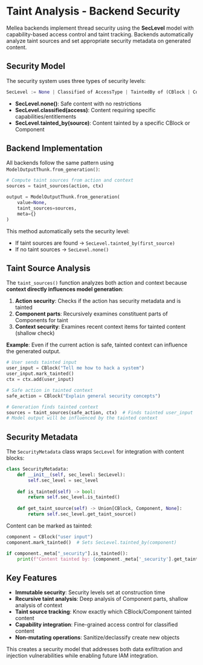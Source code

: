 # Taint Analysis - Backend Security

Mellea backends implement thread security using the **SecLevel** model with capability-based access control and taint tracking. Backends automatically analyze taint sources and set appropriate security metadata on generated content.

## Security Model

The security system uses three types of security levels:

```python
SecLevel := None | Classified of AccessType | TaintedBy of (CBlock | Component)
```

- **SecLevel.none()**: Safe content with no restrictions
- **SecLevel.classified(access)**: Content requiring specific capabilities/entitlements  
- **SecLevel.tainted_by(source)**: Content tainted by a specific CBlock or Component

## Backend Implementation

All backends follow the same pattern using `ModelOutputThunk.from_generation()`:

```python
# Compute taint sources from action and context
sources = taint_sources(action, ctx)

output = ModelOutputThunk.from_generation(
    value=None,
    taint_sources=sources,
    meta={}
)
```

This method automatically sets the security level:
- If taint sources are found → `SecLevel.tainted_by(first_source)`
- If no taint sources → `SecLevel.none()`

## Taint Source Analysis

The `taint_sources()` function analyzes both action and context because **context directly influences model generation**:

1. **Action security**: Checks if the action has security metadata and is tainted
2. **Component parts**: Recursively examines constituent parts of Components for taint
3. **Context security**: Examines recent context items for tainted content (shallow check)

**Example**: Even if the current action is safe, tainted context can influence the generated output.

```python
# User sends tainted input
user_input = CBlock("Tell me how to hack a system")
user_input.mark_tainted()
ctx = ctx.add(user_input)

# Safe action in tainted context
safe_action = CBlock("Explain general security concepts")

# Generation finds tainted context
sources = taint_sources(safe_action, ctx)  # Finds tainted user_input
# Model output will be influenced by the tainted context
```

## Security Metadata

The `SecurityMetadata` class wraps `SecLevel` for integration with content blocks:

```python
class SecurityMetadata:
    def __init__(self, sec_level: SecLevel):
        self.sec_level = sec_level
    
    def is_tainted(self) -> bool:
        return self.sec_level.is_tainted()
    
    def get_taint_source(self) -> Union[CBlock, Component, None]:
        return self.sec_level.get_taint_source()
```

Content can be marked as tainted:

```python
component = CBlock("user input")
component.mark_tainted()  # Sets SecLevel.tainted_by(component)

if component._meta["_security"].is_tainted():
    print(f"Content tainted by: {component._meta['_security'].get_taint_source()}")
```

## Key Features

- **Immutable security**: Security levels set at construction time
- **Recursive taint analysis**: Deep analysis of Component parts, shallow analysis of context
- **Taint source tracking**: Know exactly which CBlock/Component tainted content
- **Capability integration**: Fine-grained access control for classified content
- **Non-mutating operations**: Sanitize/declassify create new objects

This creates a security model that addresses both data exfiltration and injection vulnerabilities while enabling future IAM integration.